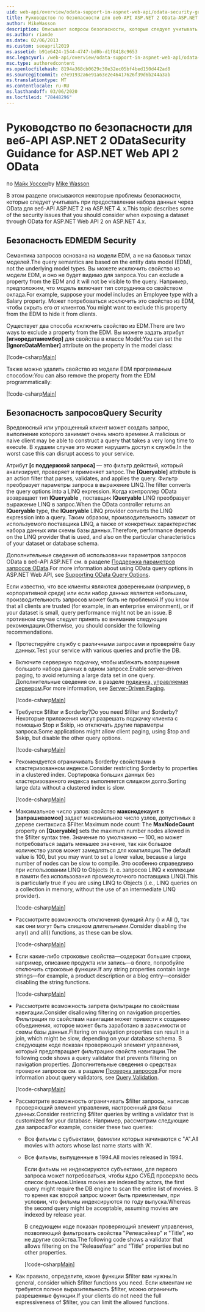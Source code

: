 ```yaml
---
uid: web-api/overview/odata-support-in-aspnet-web-api/odata-security-guidance
title: Руководство по безопасности для веб-API ASP.NET 2 OData-ASP.NET 4. x
author: MikeWasson
description: Описывает вопросы безопасности, которые следует учитывать при предоставлении набора данных через OData для веб-API ASP.NET 2 на ASP.NET 4. x.
ms.author: riande
ms.date: 02/06/2013
ms.custom: seoapril2019
ms.assetid: b91e6424-1544-4747-bd0b-d1f8418c9653
msc.legacyurl: /web-api/overview/odata-support-in-aspnet-web-api/odata-security-guidance
msc.type: authoredcontent
ms.openlocfilehash: 8194a368cb0629c30e32ec05bf4bed150d442ad8
ms.sourcegitcommit: e7e91932a6e91a63e2e46417626f39d6b244a3ab
ms.translationtype: MT
ms.contentlocale: ru-RU
ms.lasthandoff: 03/06/2020
ms.locfileid: "78448296"
---
```

# <a name="security-guidance-for-aspnet-web-api-2-odata"></a><span data-ttu-id="b57fa-103">Руководство по безопасности для веб-API ASP.NET 2 OData</span><span class="sxs-lookup"><span data-stu-id="b57fa-103">Security Guidance for ASP.NET Web API 2 OData</span></span>

<span data-ttu-id="b57fa-104">по [Майк Уоссон](https://github.com/MikeWasson)</span><span class="sxs-lookup"><span data-stu-id="b57fa-104">by [Mike Wasson](https://github.com/MikeWasson)</span></span>

<span data-ttu-id="b57fa-105">В этом разделе описываются некоторые проблемы безопасности, которые следует учитывать при предоставлении набора данных через OData для веб-API ASP.NET 2 на ASP.NET 4. x.</span><span class="sxs-lookup"><span data-stu-id="b57fa-105">This topic describes some of the security issues that you should consider when exposing a dataset through OData for ASP.NET Web API 2 on ASP.NET 4.x.</span></span>

## <a name="edm-security"></a><span data-ttu-id="b57fa-106">Безопасность EDM</span><span class="sxs-lookup"><span data-stu-id="b57fa-106">EDM Security</span></span>

<span data-ttu-id="b57fa-107">Семантика запросов основана на модели EDM, а не на базовых типах моделей.</span><span class="sxs-lookup"><span data-stu-id="b57fa-107">The query semantics are based on the entity data model (EDM), not the underlying model types.</span></span> <span data-ttu-id="b57fa-108">Вы можете исключить свойство из модели EDM, и оно не будет видимо для запроса.</span><span class="sxs-lookup"><span data-stu-id="b57fa-108">You can exclude a property from the EDM and it will not be visible to the query.</span></span> <span data-ttu-id="b57fa-109">Например, предположим, что модель включает тип сотрудника со свойством оклада.</span><span class="sxs-lookup"><span data-stu-id="b57fa-109">For example, suppose your model includes an Employee type with a Salary property.</span></span> <span data-ttu-id="b57fa-110">Может потребоваться исключить это свойство из EDM, чтобы скрыть его от клиентов.</span><span class="sxs-lookup"><span data-stu-id="b57fa-110">You might want to exclude this property from the EDM to hide it from clients.</span></span>

<span data-ttu-id="b57fa-111">Существует два способа исключить свойство из EDM.</span><span class="sxs-lookup"><span data-stu-id="b57fa-111">There are two ways to exclude a property from the EDM.</span></span> <span data-ttu-id="b57fa-112">Вы можете задать атрибут **[игноредатамембер]** для свойства в классе Model:</span><span class="sxs-lookup"><span data-stu-id="b57fa-112">You can set the **[IgnoreDataMember]** attribute on the property in the model class:</span></span>

[!code-csharp[Main](odata-security-guidance/samples/sample1.cs)]

<span data-ttu-id="b57fa-113">Также можно удалить свойство из модели EDM программным способом:</span><span class="sxs-lookup"><span data-stu-id="b57fa-113">You can also remove the property from the EDM programmatically:</span></span>

[!code-csharp[Main](odata-security-guidance/samples/sample2.cs)]

## <a name="query-security"></a><span data-ttu-id="b57fa-114">Безопасность запросов</span><span class="sxs-lookup"><span data-stu-id="b57fa-114">Query Security</span></span>

<span data-ttu-id="b57fa-115">Вредоносный или упрощенный клиент может создать запрос, выполнение которого занимает очень много времени.</span><span class="sxs-lookup"><span data-stu-id="b57fa-115">A malicious or naive client may be able to construct a query that takes a very long time to execute.</span></span> <span data-ttu-id="b57fa-116">В худшем случае это может нарушить доступ к службе.</span><span class="sxs-lookup"><span data-stu-id="b57fa-116">In the worst case this can disrupt access to your service.</span></span>

<span data-ttu-id="b57fa-117">Атрибут **[с поддержкой запроса]** — это фильтр действий, который анализирует, проверяет и применяет запрос.</span><span class="sxs-lookup"><span data-stu-id="b57fa-117">The **[Queryable]** attribute is an action filter that parses, validates, and applies the query.</span></span> <span data-ttu-id="b57fa-118">Фильтр преобразует параметры запроса в выражение LINQ.</span><span class="sxs-lookup"><span data-stu-id="b57fa-118">The filter converts the query options into a LINQ expression.</span></span> <span data-ttu-id="b57fa-119">Когда контроллер OData возвращает тип **IQueryable** , поставщик **IQueryable** LINQ преобразует выражение LINQ в запрос.</span><span class="sxs-lookup"><span data-stu-id="b57fa-119">When the OData controller returns an **IQueryable** type, the **IQueryable** LINQ provider converts the LINQ expression into a query.</span></span> <span data-ttu-id="b57fa-120">Таким образом, производительность зависит от используемого поставщика LINQ, а также от конкретных характеристик набора данных или схемы базы данных.</span><span class="sxs-lookup"><span data-stu-id="b57fa-120">Therefore, performance depends on the LINQ provider that is used, and also on the particular characteristics of your dataset or database schema.</span></span>

<span data-ttu-id="b57fa-121">Дополнительные сведения об использовании параметров запросов OData в веб-API ASP.NET см. в разделе [Поддержка параметров запросов OData](supporting-odata-query-options.md).</span><span class="sxs-lookup"><span data-stu-id="b57fa-121">For more information about using OData query options in ASP.NET Web API, see [Supporting OData Query Options](supporting-odata-query-options.md).</span></span>

<span data-ttu-id="b57fa-122">Если известно, что все клиенты являются доверенными (например, в корпоративной среде) или если набор данных является небольшим, производительность запросов может быть не проблемой.</span><span class="sxs-lookup"><span data-stu-id="b57fa-122">If you know that all clients are trusted (for example, in an enterprise environment), or if your dataset is small, query performance might not be an issue.</span></span> <span data-ttu-id="b57fa-123">В противном случае следует принять во внимание следующие рекомендации.</span><span class="sxs-lookup"><span data-stu-id="b57fa-123">Otherwise, you should consider the following recommendations.</span></span>

- <span data-ttu-id="b57fa-124">Протестируйте службу с различными запросами и проверяйте базу данных.</span><span class="sxs-lookup"><span data-stu-id="b57fa-124">Test your service with various queries and profile the DB.</span></span>
- <span data-ttu-id="b57fa-125">Включите серверную подкачку, чтобы избежать возвращения большого набора данных в одном запросе.</span><span class="sxs-lookup"><span data-stu-id="b57fa-125">Enable server-driven paging, to avoid returning a large data set in one query.</span></span> <span data-ttu-id="b57fa-126">Дополнительные сведения см. в разделе [подкачка, управляемая сервером](supporting-odata-query-options.md#server-paging).</span><span class="sxs-lookup"><span data-stu-id="b57fa-126">For more information, see [Server-Driven Paging](supporting-odata-query-options.md#server-paging).</span></span> 

    [!code-csharp[Main](odata-security-guidance/samples/sample3.cs)]
- <span data-ttu-id="b57fa-127">Требуется $filter и $orderby?</span><span class="sxs-lookup"><span data-stu-id="b57fa-127">Do you need $filter and $orderby?</span></span> <span data-ttu-id="b57fa-128">Некоторые приложения могут разрешать подкачку клиента с помощью $top и $skip, но отключать другие параметры запроса.</span><span class="sxs-lookup"><span data-stu-id="b57fa-128">Some applications might allow client paging, using $top and $skip, but disable the other query options.</span></span> 

    [!code-csharp[Main](odata-security-guidance/samples/sample4.cs)]
- <span data-ttu-id="b57fa-129">Рекомендуется ограничивать $orderby свойствами в кластеризованном индексе.</span><span class="sxs-lookup"><span data-stu-id="b57fa-129">Consider restricting $orderby to properties in a clustered index.</span></span> <span data-ttu-id="b57fa-130">Сортировка больших данных без кластеризованного индекса выполняется слишком долго.</span><span class="sxs-lookup"><span data-stu-id="b57fa-130">Sorting large data without a clustered index is slow.</span></span> 

    [!code-csharp[Main](odata-security-guidance/samples/sample5.cs)]
- <span data-ttu-id="b57fa-131">Максимальное число узлов: свойство **макснодекаунт** в **[запрашиваемое]** задает максимальное число узлов, допустимых в дереве синтаксиса $Filter.</span><span class="sxs-lookup"><span data-stu-id="b57fa-131">Maximum node count: The **MaxNodeCount** property on **[Queryable]** sets the maximum number nodes allowed in the $filter syntax tree.</span></span> <span data-ttu-id="b57fa-132">Значение по умолчанию — 100, но может потребоваться задать меньшее значение, так как большое количество узлов может замедляться для компиляции.</span><span class="sxs-lookup"><span data-stu-id="b57fa-132">The default value is 100, but you may want to set a lower value, because a large number of nodes can be slow to compile.</span></span> <span data-ttu-id="b57fa-133">Это особенно справедливо при использовании LINQ to Objects (т. е. запросов LINQ к коллекции в памяти без использования промежуточного поставщика LINQ).</span><span class="sxs-lookup"><span data-stu-id="b57fa-133">This is particularly true if you are using LINQ to Objects (i.e., LINQ queries on a collection in memory, without the use of an intermediate LINQ provider).</span></span> 

    [!code-csharp[Main](odata-security-guidance/samples/sample6.cs)]
- <span data-ttu-id="b57fa-134">Рассмотрите возможность отключения функций Any () и All (), так как они могут быть слишком длительными.</span><span class="sxs-lookup"><span data-stu-id="b57fa-134">Consider disabling the any() and all() functions, as these can be slow.</span></span> 

    [!code-csharp[Main](odata-security-guidance/samples/sample7.cs)]
- <span data-ttu-id="b57fa-135">Если какие-либо строковые свойства&#8212;содержат большие строки, например, описание продукта или запись&#8212;в блоге, попробуйте отключить строковые функции.</span><span class="sxs-lookup"><span data-stu-id="b57fa-135">If any string properties contain large strings&#8212;for example, a product description or a blog entry&#8212;consider disabling the string functions.</span></span> 

    [!code-csharp[Main](odata-security-guidance/samples/sample8.cs)]
- <span data-ttu-id="b57fa-136">Рассмотрите возможность запрета фильтрации по свойствам навигации.</span><span class="sxs-lookup"><span data-stu-id="b57fa-136">Consider disallowing filtering on navigation properties.</span></span> <span data-ttu-id="b57fa-137">Фильтрация по свойствам навигации может привести к созданию объединения, которое может быть заработано в зависимости от схемы базы данных.</span><span class="sxs-lookup"><span data-stu-id="b57fa-137">Filtering on navigation properties can result in a join, which might be slow, depending on your database schema.</span></span> <span data-ttu-id="b57fa-138">В следующем коде показан проверяющий элемент управления, который предотвращает фильтрацию свойств навигации.</span><span class="sxs-lookup"><span data-stu-id="b57fa-138">The following code shows a query validator that prevents filtering on navigation properties.</span></span> <span data-ttu-id="b57fa-139">Дополнительные сведения о средствах проверки запросов см. в разделе [Проверка запросов](supporting-odata-query-options.md#query-validation).</span><span class="sxs-lookup"><span data-stu-id="b57fa-139">For more information about query validators, see [Query Validation](supporting-odata-query-options.md#query-validation).</span></span> 

    [!code-csharp[Main](odata-security-guidance/samples/sample9.cs)]
- <span data-ttu-id="b57fa-140">Рассмотрите возможность ограничивать $filter запросы, написав проверяющий элемент управления, настроенный для базы данных.</span><span class="sxs-lookup"><span data-stu-id="b57fa-140">Consider restricting $filter queries by writing a validator that is customized for your database.</span></span> <span data-ttu-id="b57fa-141">Например, рассмотрим следующие два запроса:</span><span class="sxs-lookup"><span data-stu-id="b57fa-141">For example, consider these two queries:</span></span> 

  - <span data-ttu-id="b57fa-142">Все фильмы с субъектами, фамилии которых начинаются с "A".</span><span class="sxs-lookup"><span data-stu-id="b57fa-142">All movies with actors whose last name starts with ‘A'.</span></span>
  - <span data-ttu-id="b57fa-143">Все фильмы, выпущенные в 1994.</span><span class="sxs-lookup"><span data-stu-id="b57fa-143">All movies released in 1994.</span></span>

    <span data-ttu-id="b57fa-144">Если фильмы не индексируются субъектами, для первого запроса может потребоваться, чтобы ядро СУБД проверяло весь список фильмов.</span><span class="sxs-lookup"><span data-stu-id="b57fa-144">Unless movies are indexed by actors, the first query might require the DB engine to scan the entire list of movies.</span></span> <span data-ttu-id="b57fa-145">В то время как второй запрос может быть приемлемым, при условии, что фильмы индексируются по году выпуска.</span><span class="sxs-lookup"><span data-stu-id="b57fa-145">Whereas the second query might be acceptable, assuming movies are indexed by release year.</span></span>

    <span data-ttu-id="b57fa-146">В следующем коде показан проверяющий элемент управления, позволяющий фильтровать свойства "Релеасэйеар" и "Title", но не другие свойства.</span><span class="sxs-lookup"><span data-stu-id="b57fa-146">The following code shows a validator that allows filtering on the "ReleaseYear" and "Title" properties but no other properties.</span></span>

    [!code-csharp[Main](odata-security-guidance/samples/sample10.cs)]
- <span data-ttu-id="b57fa-147">Как правило, определите, какие функции $filter вам нужны.</span><span class="sxs-lookup"><span data-stu-id="b57fa-147">In general, consider which $filter functions you need.</span></span> <span data-ttu-id="b57fa-148">Если клиентам не требуется полное выразительность $filter, можно ограничить разрешенные функции.</span><span class="sxs-lookup"><span data-stu-id="b57fa-148">If your clients do not need the full expressiveness of $filter, you can limit the allowed functions.</span></span>

